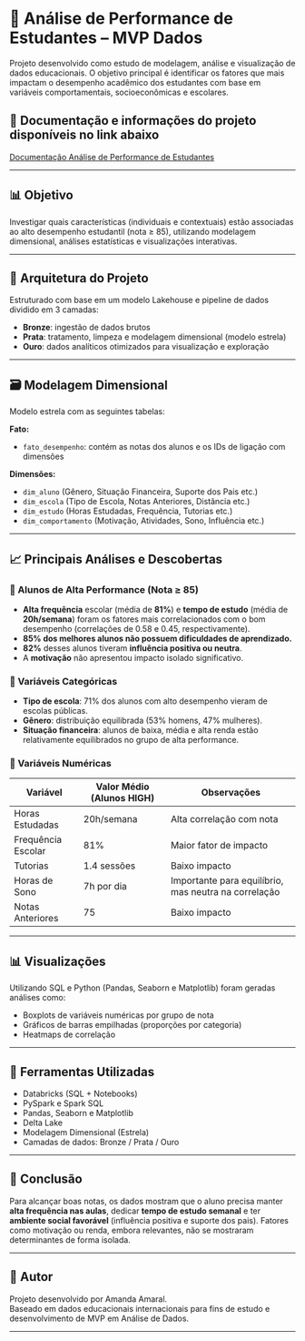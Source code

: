 # 🧠 Análise de Performance de Estudantes – MVP Dados

Projeto desenvolvido como estudo de modelagem, análise e visualização de dados educacionais. O objetivo principal é identificar os fatores que mais impactam o desempenho acadêmico dos estudantes com base em variáveis comportamentais, socioeconômicas e escolares.

## 📝 Documentação e informações do projeto disponíveis no link abaixo 
[Documentação Análise de Performance de Estudantes](https://www.notion.so/An-lise-de-Performance-de-Estudantes-MVP-Dados-1bcee8e561e580cf9336c682550a079c?pvs=4)

---

## 📊 Objetivo

Investigar quais características (individuais e contextuais) estão associadas ao alto desempenho estudantil (nota ≥ 85), utilizando modelagem dimensional, análises estatísticas e visualizações interativas.

---

## 🧱 Arquitetura do Projeto

Estruturado com base em um modelo Lakehouse e pipeline de dados dividido em 3 camadas:

- **Bronze**: ingestão de dados brutos
- **Prata**: tratamento, limpeza e modelagem dimensional (modelo estrela)
- **Ouro**: dados analíticos otimizados para visualização e exploração

---

## 🗃️ Modelagem Dimensional

Modelo estrela com as seguintes tabelas:

**Fato:**
- `fato_desempenho`: contém as notas dos alunos e os IDs de ligação com dimensões

**Dimensões:**
- `dim_aluno` (Gênero, Situação Financeira, Suporte dos Pais etc.)
- `dim_escola` (Tipo de Escola, Notas Anteriores, Distância etc.)
- `dim_estudo` (Horas Estudadas, Frequência, Tutorias etc.)
- `dim_comportamento` (Motivação, Atividades, Sono, Influência etc.)

---

## 📈 Principais Análises e Descobertas

### 🔹 Alunos de Alta Performance (Nota ≥ 85)

- **Alta frequência** escolar (média de **81%**) e **tempo de estudo** (média de **20h/semana**) foram os fatores mais correlacionados com o bom desempenho (correlações de 0.58 e 0.45, respectivamente).
- **85% dos melhores alunos não possuem dificuldades de aprendizado.**
- **82%** desses alunos tiveram **influência positiva ou neutra**.
- A **motivação** não apresentou impacto isolado significativo.

### 🔹 Variáveis Categóricas

- **Tipo de escola**: 71% dos alunos com alto desempenho vieram de escolas públicas.
- **Gênero**: distribuição equilibrada (53% homens, 47% mulheres).
- **Situação financeira**: alunos de baixa, média e alta renda estão relativamente equilibrados no grupo de alta performance.

### 🔹 Variáveis Numéricas

| Variável             | Valor Médio (Alunos HIGH) | Observações |
|----------------------|---------------------------|-------------|
| Horas Estudadas      | 20h/semana                | Alta correlação com nota |
| Frequência Escolar   | 81%                       | Maior fator de impacto |
| Tutorias             | 1.4 sessões               | Baixo impacto |
| Horas de Sono        | 7h por dia                | Importante para equilíbrio, mas neutra na correlação |
| Notas Anteriores     | 75                        | Baixo impacto |

---

## 📊 Visualizações

Utilizando SQL e Python (Pandas, Seaborn e Matplotlib) foram geradas análises como:

- Boxplots de variáveis numéricas por grupo de nota
- Gráficos de barras empilhadas (proporções por categoria)
- Heatmaps de correlação

---

## 🧪 Ferramentas Utilizadas

- Databricks (SQL + Notebooks)
- PySpark e Spark SQL
- Pandas, Seaborn e Matplotlib
- Delta Lake
- Modelagem Dimensional (Estrela)
- Camadas de dados: Bronze / Prata / Ouro

---

## 🧠 Conclusão

Para alcançar boas notas, os dados mostram que o aluno precisa manter **alta frequência nas aulas**, dedicar **tempo de estudo semanal** e ter **ambiente social favorável** (influência positiva e suporte dos pais). Fatores como motivação ou renda, embora relevantes, não se mostraram determinantes de forma isolada.

---

## 📌 Autor

Projeto desenvolvido por Amanda Amaral.  
Baseado em dados educacionais internacionais para fins de estudo e desenvolvimento de MVP em Análise de Dados.

---
